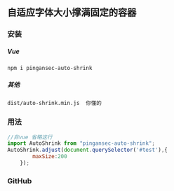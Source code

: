 ## **自适应字体大小撑满固定的容器**


### 安装

##### Vue
`
npm i pingansec-auto-shrink
`

##### 其他

`dist/auto-shrink.min.js  你懂的
`


### 用法

```javascript
//非vue 省略这行
import AutoShrink from "pingansec-auto-shrink";
AutoShrink.adjust(document.querySelector('#test'),{
		maxSize:200
    });
```


### GitHub
